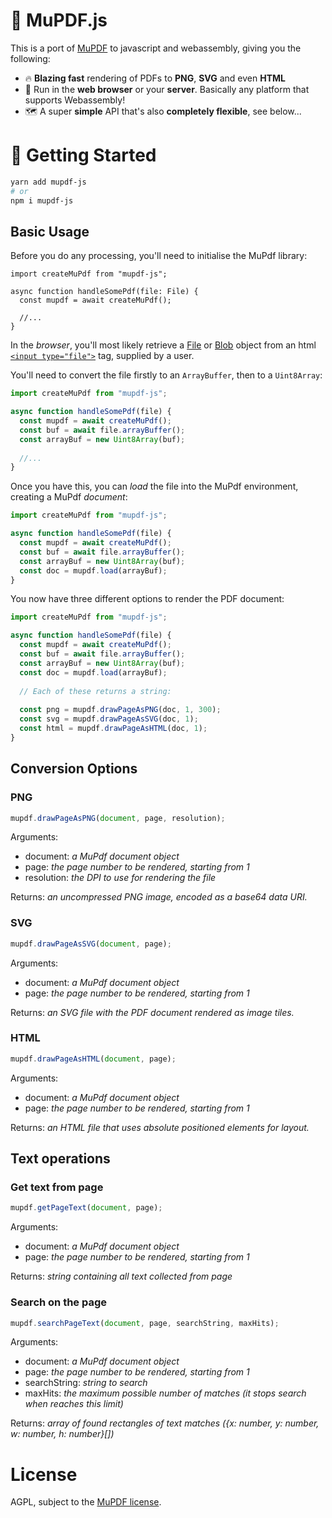 # 📰 MuPDF.js 
This is a port of [MuPDF](https://mupdf.com/docs/) to javascript and webassembly, giving you the following:

- 🔥 **Blazing fast** rendering of PDFs to **PNG**, **SVG** and even **HTML**
- 💼 Run in the **web browser** or your **server**. Basically any platform that supports Webassembly!
- 🗺️ A super **simple** API that's also **completely flexible**, see below...

# 🏁 Getting Started

```bash
yarn add mupdf-js
# or
npm i mupdf-js
```

## Basic Usage

Before you do any processing, you'll need to initialise the MuPdf library:

```tsx
import createMuPdf from "mupdf-js";

async function handleSomePdf(file: File) {
  const mupdf = await createMuPdf();
  
  //...
}
```

In the *browser*, you'll most likely retrieve a [File](https://developer.mozilla.org/en-US/docs/Web/API/File) or [Blob](https://developer.mozilla.org/en-US/docs/Web/API/Blob) object from an html [`<input type="file">`](https://developer.mozilla.org/en-US/docs/Web/HTML/Element/input/file) tag, supplied by a user.

You'll need to convert the file firstly to an `ArrayBuffer`, then to a `Uint8Array`:

```js
import createMuPdf from "mupdf-js";

async function handleSomePdf(file) {
  const mupdf = await createMuPdf();
  const buf = await file.arrayBuffer();
  const arrayBuf = new Uint8Array(buf);
  
  //...
}
```

Once you have this, you can *load* the file into the MuPdf environment, creating a MuPdf *document*:

```js
import createMuPdf from "mupdf-js";

async function handleSomePdf(file) {
  const mupdf = await createMuPdf();
  const buf = await file.arrayBuffer();
  const arrayBuf = new Uint8Array(buf);
  const doc = mupdf.load(arrayBuf);
}
```

You now have three different options to render the PDF document:

```js
import createMuPdf from "mupdf-js";

async function handleSomePdf(file) {
  const mupdf = await createMuPdf();
  const buf = await file.arrayBuffer();
  const arrayBuf = new Uint8Array(buf);
  const doc = mupdf.load(arrayBuf);
  
  // Each of these returns a string:
  
  const png = mupdf.drawPageAsPNG(doc, 1, 300);
  const svg = mupdf.drawPageAsSVG(doc, 1);
  const html = mupdf.drawPageAsHTML(doc, 1);
}
```

## Conversion Options

### PNG

```js
mupdf.drawPageAsPNG(document, page, resolution);
```

Arguments:
- document: *a MuPdf document object*
- page: *the page number to be rendered, starting from 1*
- resolution: *the DPI to use for rendering the file*

Returns: *an uncompressed PNG image, encoded as a base64 data URI.*

### SVG

```js
mupdf.drawPageAsSVG(document, page);
```

Arguments:
- document: *a MuPdf document object*
- page: *the page number to be rendered, starting from 1*

Returns: *an SVG file with the PDF document rendered as image tiles.*

### HTML

```js
mupdf.drawPageAsHTML(document, page);
```

Arguments:
- document: *a MuPdf document object*
- page: *the page number to be rendered, starting from 1*

Returns: *an HTML file that uses absolute positioned elements for layout.*

## Text operations

### Get text from page

```js
mupdf.getPageText(document, page);
```

Arguments:
- document: *a MuPdf document object*
- page: *the page number to be rendered, starting from 1*

Returns: *string containing all text collected from page*

### Search on the page

```js
mupdf.searchPageText(document, page, searchString, maxHits);
```

Arguments:
- document: *a MuPdf document object*
- page: *the page number to be rendered, starting from 1*
- searchString: *string to search*
- maxHits: *the maximum possible number of matches (it stops search when reaches this limit)*

Returns: *array of found rectangles of text matches ({x: number, y: number, w: number, h: number}[])*

# License

AGPL, subject to the [MuPDF license](https://www.mupdf.com/licensing/).
